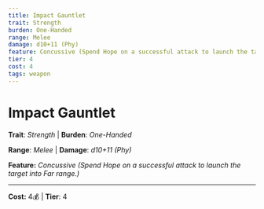 ```yaml
---
title: Impact Gauntlet
trait: Strength
burden: One-Handed
range: Melee
damage: d10+11 (Phy)
feature: Concussive (Spend Hope on a successful attack to launch the target into Far range.)
tier: 4
cost: 4
tags: weapon
---
```

# Impact Gauntlet

**Trait**: _Strength_ | **Burden**: _One-Handed_

**Range**: _Melee_ | **Damage**: _d10+11 (Phy)_

**Feature:** _Concussive (Spend Hope on a successful attack to launch the target into Far range.)_

___
**Cost:** 4💰 | **Tier**: 4
